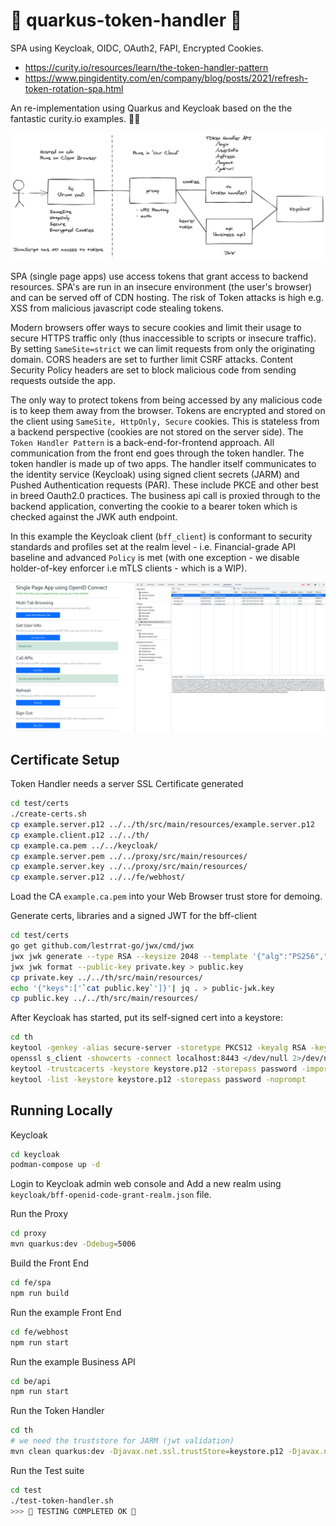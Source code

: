 # 🔐 quarkus-token-handler 🔐

SPA using Keycloak, OIDC, OAuth2, FAPI, Encrypted Cookies.

- https://curity.io/resources/learn/the-token-handler-pattern
- https://www.pingidentity.com/en/company/blog/posts/2021/refresh-token-rotation-spa.html

An re-implementation using Quarkus and Keycloak based on the the fantastic curity.io examples. 👏👏

![images/token-handler.png](images/token-handler.png)

SPA (single page apps) use access tokens that grant access to backend resources. SPA's are run in an insecure environment (the user's browser) and can be served off of CDN hosting. The risk of Token attacks is high e.g. XSS from malicious javascript code stealing tokens.

Modern browsers offer ways to secure cookies and limit their usage to secure HTTPS traffic only (thus inaccessible to scripts or insecure traffic). By setting `SameSite=strict` we can limit requests from only the originating domain. CORS headers are set to further limit CSRF attacks. Content Security Policy headers are set to block malicious code from sending requests outside the app.

The only way to protect tokens from being accessed by any malicious code is to keep them away from the browser. Tokens are encrypted and stored on the client using `SameSite, HttpOnly, Secure` cookies. This is stateless from a backend perspective (cookies are not stored on the server side). The `Token Handler Pattern` is a back-end-for-frontend approach. All communication from the front end goes through the token handler. The token handler is made up of two apps. The handler itself communicates to the identity service (Keycloak) using signed client secrets (JARM) and Pushed Authentication requests (PAR). These include PKCE and other best in breed Oauth2.0 practices. The business api call is proxied through to the backend application, converting the cookie to a bearer token which is checked against the JWK auth endpoint.

In this example the Keycloak client (`bff_client`) is conformant to security standards and profiles set at the realm level - i.e. Financial-grade API baseline and advanced `Policy` is met (with one exception - we disable holder-of-key enforcer i.e mTLS clients - which is a WIP).

![images/fe.png](images/fe.png)

## Certificate Setup

Token Handler needs a server SSL Certificate generated
```bash
cd test/certs
./create-certs.sh
cp example.server.p12 ../../th/src/main/resources/example.server.p12
cp example.client.p12 ../../th/
cp example.ca.pem ../../keycloak/
cp example.server.pem ../../proxy/src/main/resources/
cp example.server.key ../../proxy/src/main/resources/
cp example.server.p12 ../../fe/webhost/
```

Load the CA `example.ca.pem` into your Web Browser trust store for demoing.

Generate certs, libraries and a signed JWT for the bff-client
```bash
cd test/certs
go get github.com/lestrrat-go/jwx/cmd/jwx
jwx jwk generate --type RSA --keysize 2048 --template '{"alg":"PS256","use":"sig"}' > private.key
jwx jwk format --public-key private.key > public.key
cp private.key ../../th/src/main/resources/
echo '{"keys":['`cat public.key`']}'| jq . > public-jwk.key
cp public.key ../../th/src/main/resources/
```

After Keycloak has started, put its self-signed cert into a keystore:
```bash
cd th
keytool -genkey -alias secure-server -storetype PKCS12 -keyalg RSA -keysize 2048 -keystore keystore.p12 -validity 3650 -dname "CN=DEV, OU=DEV, O=ACME, L=Brisbane, ST=QLD, C=AU" -storepass password
openssl s_client -showcerts -connect localhost:8443 </dev/null 2>/dev/null | awk '/BEGIN CERTIFICATE/,/END CERTIFICATE/ {print $0}' > /tmp/kc.pem
keytool -trustcacerts -keystore keystore.p12 -storepass password -importcert -alias login.example.com -file "/tmp/kc.pem" -noprompt
keytool -list -keystore keystore.p12 -storepass password -noprompt
```

## Running Locally

Keycloak
```bash
cd keycloak
podman-compose up -d
```

Login to Keycloak admin web console and Add a new realm using `keycloak/bff-openid-code-grant-realm.json` file.

Run the Proxy
```bash
cd proxy
mvn quarkus:dev -Ddebug=5006
```

Build the Front End
```bash
cd fe/spa
npm run build
```

Run the example Front End
```bash
cd fe/webhost
npm run start
```

Run the example Business API
```bash
cd be/api
npm run start
```

Run the Token Handler
```bash
cd th
# we need the truststore for JARM (jwt validation)
mvn clean quarkus:dev -Djavax.net.ssl.trustStore=keystore.p12 -Djavax.net.ssl.trustStorePassword=password
```

Run the Test suite
```bash
cd test
./test-token-handler.sh
>>> 🌈 TESTING COMPLETED OK 🌈
```
